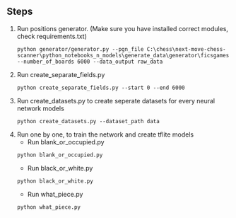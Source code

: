 ## Steps
1. Run positions generator. (Make sure you have installed correct modules, check requirements.txt)
    ```
    python generator/generator.py --pgn_file C:\chess\next-move-chess-scanner\python_notebooks_n_models\generate_data\generator\ficsgamesdb_202301_chess_nomovetimes_284372 --number_of_boards 6000 --data_output raw_data
    ```
2. Run create_separate_fields.py
    ```
    python create_separate_fields.py --start 0 --end 6000
    ```
3. Run create_datasets.py to create seperate datasets for every neural network models
    ```
    python create_datasets.py --dataset_path data
    ```
4. Run one by one, to train the network and create tflite models
    - Run blank_or_occupied.py
    ```
    python blank_or_occupied.py
    ```
    - Run black_or_white.py
    ```
    python black_or_white.py
    ```
    - Run what_piece.py
    ```
    python what_piece.py
    ```